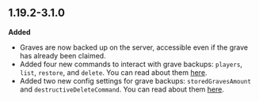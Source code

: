 ## 1.19.2-3.1.0
**Added**
- Graves are now backed up on the server, accessible even if the grave has already been claimed.
- Added four new commands to interact with grave backups: `players`, `list`, `restore`, and `delete`. You can read about them [here](https://github.com/ginsm/forgotten-graves/wiki/Commands#grave-backup-commands).
- Added two new config settings for grave backups: `storedGravesAmount` and `destructiveDeleteCommand`. You can read about them [here](https://github.com/ginsm/forgotten-graves/wiki/Config#stored-graves-amount).